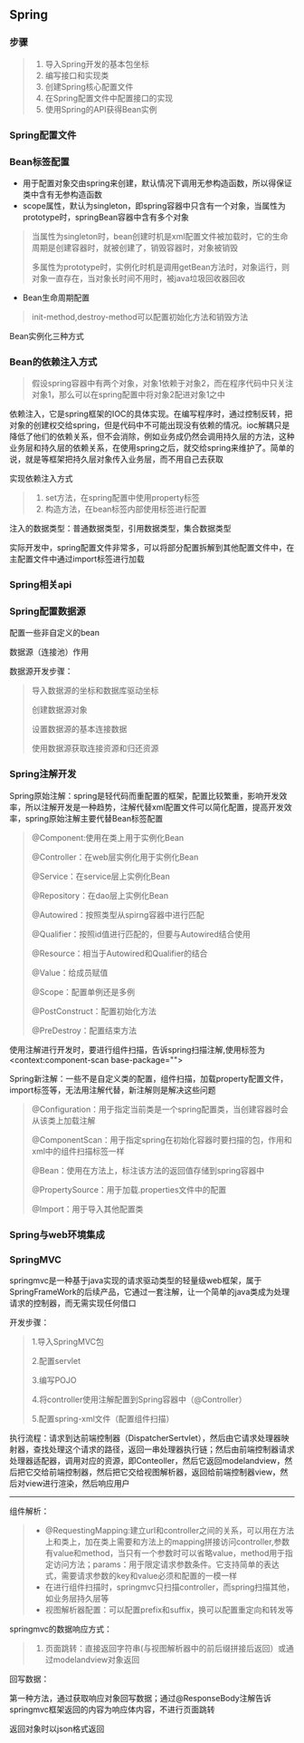 ## Spring

### 步骤

> 1. 导入Spring开发的基本包坐标
> 2. 编写接口和实现类
> 3. 创建Spring核心配置文件
> 4. 在Spring配置文件中配置接口的实现
> 5. 使用Spring的API获得Bean实例

### Spring配置文件

### Bean标签配置

* 用于配置对象交由spring来创建，默认情况下调用无参构造函数，所以得保证类中含有无参构造函数
* scope属性，默认为singleton，即spring容器中只含有一个对象，当属性为prototype时，springBean容器中含有多个对象

> 当属性为singleton时，bean创建时机是xml配置文件被加载时，它的生命周期是创建容器时，就被创建了，销毁容器时，对象被销毁
>
> 多属性为prototype时，实例化时机是调用getBean方法时，对象运行，则对象一直存在，当对象长时间不用时，被java垃圾回收器回收

* Bean生命周期配置

> init-method,destroy-method可以配置初始化方法和销毁方法

Bean实例化三种方式

### Bean的依赖注入方式

> 假设spring容器中有两个对象，对象1依赖于对象2，而在程序代码中只关注对象1，那么可以在spring配置中将对象2配进对象1之中

依赖注入，它是spring框架的IOC的具体实现。在编写程序时，通过控制反转，把对象的创建权交给spring，但是代码中不可能出现没有依赖的情况。ioc解耦只是降低了他们的依赖关系，但不会消除，例如业务成仍然会调用持久层的方法，这种业务层和持久层的依赖关系，在使用spring之后，就交给spring来维护了。简单的说，就是等框架把持久层对象传入业务层，而不用自己去获取

实现依赖注入方式

> 1. set方法，在spring配置中使用property标签
> 2. 构造方法，在bean标签内部使用<constructor-arg>标签进行配置

注入的数据类型：普通数据类型，引用数据类型，集合数据类型

实际开发中，spring配置文件非常多，可以将部分配置拆解到其他配置文件中，在主配置文件中通过import标签进行加载

### Spring相关api

### Spring配置数据源

配置一些非自定义的bean

数据源（连接池）作用

数据源开发步骤：

> 导入数据源的坐标和数据库驱动坐标
>
> 创建数据源对象
>
> 设置数据源的基本连接数据
>
> 使用数据源获取连接资源和归还资源

### Spring注解开发

Spring原始注解：spring是轻代码而重配置的框架，配置比较繁重，影响开发效率，所以注解开发是一种趋势，注解代替xml配置文件可以简化配置，提高开发效率，spring原始注解主要代替Bean标签配置

> @Component:使用在类上用于实例化Bean
>
> @Controller：在web层实例化用于实例化Bean
>
> @Service：在service层上实例化Bean
>
> @Repository：在dao层上实例化Bean
>
> @Autowired：按照类型从spirng容器中进行匹配
>
> @Qualifier：按照id值进行匹配的，但要与Autowired结合使用
>
> @Resource：相当于Autowired和Qualifier的结合
>
> @Value：给成员赋值
>
> @Scope：配置单例还是多例
>
> @PostConstruct：配置初始化方法
>
> @PreDestroy：配置结束方法

使用注解进行开发时，要进行组件扫描，告诉spring扫描注解,使用标签为<context:component-scan base-package="">

Spring新注解：一些不是自定义类的配置，组件扫描，加载property配置文件，import标签等，无法用注解代替，新注解则是解决这些问题

> @Configuration：用于指定当前类是一个spring配置类，当创建容器时会从该类上加载注解
>
> @ComponentScan：用于指定spring在初始化容器时要扫描的包，作用和xml中的组件扫描标签一样
>
> @Bean：使用在方法上，标注该方法的返回值存储到spring容器中
>
> @PropertySource：用于加载.properties文件中的配置
>
> @Import：用于导入其他配置类

### Spring与web环境集成

### SpringMVC

springmvc是一种基于java实现的请求驱动类型的轻量级web框架，属于SpringFrameWork的后续产品，它通过一套注解，让一个简单的java类成为处理请求的控制器，而无需实现任何借口

开发步骤：

> 1.导入SpringMVC包
>
> 2.配置servlet
>
> 3.编写POJO
>
> 4.将controller使用注解配置到Spring容器中（@Controller）
>
> 5.配置spring-xml文件（配置组件扫描）

执行流程：请求到达前端控制器（DispatcherSertvlet），然后由它请求处理器映射器，查找处理这个请求的路径，返回一串处理器执行链；然后由前端控制器请求处理器适配器，调用对应的资源，即Conteoller，然后它返回modelandview，然后把它交给前端控制器，然后把它交给视图解析器，返回给前端控制器view，然后对view进行渲染，然后响应用户

***

组件解析：

> * @RequestingMapping:建立url和controller之间的关系，可以用在方法上和类上，加在类上需要和方法上的mapping拼接访问controller,参数有value和method，当只有一个参数时可以省略value，method用于指定访问方法；params：用于限定请求参数条件。它支持简单的表达式，需要请求参数的key和value必须和配置的一模一样
> * 在进行组件扫描时，springmvc只扫描controller，而spring扫描其他，如业务层持久层等
> * 视图解析器配置：可以配置prefix和suffix，换可以配置重定向和转发等

springmvc的数据响应方式：

> 1. 页面跳转：直接返回字符串(与视图解析器中的前后缀拼接后返回）或通过modelandview对象返回

回写数据：

第一种方法，通过获取响应对象回写数据；通过@ResponseBody注解告诉springmvc框架返回的内容为响应体内容，不进行页面跳转

返回对象时以json格式返回









